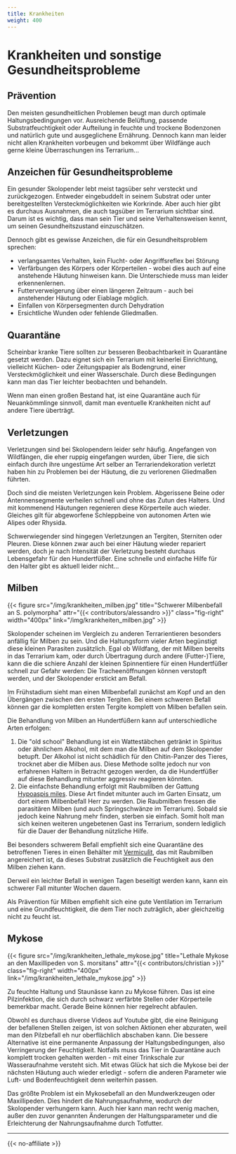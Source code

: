 ```yaml
---
title: Krankheiten 
weight: 400
---
```


# Krankheiten und sonstige Gesundheitsprobleme


## Prävention

Den meisten gesundheitlichen Problemen beugt man durch optimale Haltungsbedingungen vor. Ausreichende Belüftung, passende Substratfeuchtigkeit oder Aufteilung in feuchte und trockene Bodenzonen und natürlich gute und ausgeglichene Ernährung. Dennoch kann man leider nicht allen Krankheiten vorbeugen und bekommt über Wildfänge auch gerne kleine Überraschungen ins Terrarium...

## Anzeichen für Gesundheitsprobleme

Ein gesunder Skolopender lebt meist tagsüber sehr versteckt und zurückgezogen. Entweder eingebuddelt in seinem Substrat oder unter bereitgestellten Versteckmöglichkeiten wie Korkrinde. Aber auch hier gibt es durchaus Ausnahmen, die auch tagsüber im Terrarium sichtbar sind. Darum ist es wichtig, dass man sein Tier und seine Verhaltensweisen kennt, um seinen Gesundheitszustand einzuschätzen.

Dennoch gibt es gewisse Anzeichen, die für ein Gesundheitsproblem sprechen:

* verlangsamtes Verhalten, kein Flucht- oder Angriffsreflex bei Störung
* Verfärbungen des Körpers oder Körperteilen - wobei dies auch auf eine anstehende Häutung hinweisen kann. Die Unterschiede muss man leider erkennenlernen.
* Futterverweigerung über einen längeren Zeitraum - auch bei anstehender Häutung oder Eiablage möglich.
* Einfallen von Körpersegmenten durch Dehydration
* Ersichtliche Wunden oder fehlende Gliedmaßen.

## Quarantäne

Scheinbar kranke Tiere sollten zur besseren Beobachtbarkeit in Quarantäne gesetzt werden. Dazu eignet sich ein Terrarium mit keinerlei Einrichtung, vielleicht Küchen- oder Zeitungspapier als Bodengrund, einer Versteckmöglichkeit und einer Wasserschale. Durch diese Bedingungen kann man das Tier leichter beobachten und behandeln.

Wenn man einen großen Bestand hat, ist eine Quarantäne auch für Neuankömmlinge sinnvoll, damit man  eventuelle Krankheiten nicht auf andere Tiere überträgt.

## Verletzungen

Verletzungen sind bei Skolopendern leider sehr häufig. Angefangen von Wildfängen, die eher ruppig eingefangen wurden, über Tiere, die sich einfach durch ihre ungestüme Art selber an Terrariendekoration verletzt haben hin zu Problemen bei der Häutung, die zu verlorenen Gliedmaßen führten.

Doch sind die meisten Verletzungen kein Problem. Abgerissene Beine oder Antennensegmente verheilen schnell und ohne das Zutun des Halters. Und mit kommenend Häutungen regenieren diese Körperteile auch wieder. Gleiches gilt für abgeworfene Schleppbeine von autonomen Arten wie Alipes oder Rhysida. 

Schwerwiegender sind hingegen Verletzungen an Tergiten, Sterniten oder Pleuren. Diese können zwar auch bei einer Häutung wieder repariert werden, doch je nach Intensität der Verletzung besteht durchaus Lebensgefahr für den Hundertfüßer. Eine schnelle und einfache Hilfe für den Halter gibt es aktuell leider nicht...

## Milben

{{< figure src="/img/krankheiten_milben.jpg" title="Schwerer Milbenbefall an S. polymorpha" attr="{{< contributors/alessandro >}}" class="fig-right"  width="400px" link="/img/krankheiten_milben.jpg" >}}

Skolopender scheinen im Vergleich zu anderen Terrarientieren besonders anfällig für Milben zu sein. Und die Haltungsform vieler Arten begünstigt diese kleinen Parasiten zusätzlich. Egal ob Wildfang, der mit Milben bereits in das Terrarium kam, oder durch Übertragung durch andere (Futter-)Tiere, kann die die schiere Anzahl der kleinen Spinnentiere für einen Hundertfüßer schnell zur Gefahr werden: Die Tracheenöffnungen können verstopft werden, und der Skolopender erstickt am Befall.

Im Frühstadium sieht man einen Milbenbefall zunächst am Kopf und an den Übergängen zwischen den ersten Tergiten. Bei einem schweren Befall können gar die kompletten ersten Tergite komplett von Milben befallen sein.

Die Behandlung von Milben an Hundertfüßern kann auf unterschiedliche Arten erfolgen:

1. Die "old school" Behandlung ist ein Wattestäbchen getränkt in Spiritus oder ähnlichem Alkohol, mit dem man die Milben auf dem Skolopender betupft. Der Alkohol ist nicht schädlich für den Chitin-Panzer des Tieres, trocknet aber die Milben aus. Diese Methode sollte jedoch nur von erfahrenen Haltern in Betracht gezogen werden, da die Hundertfüßer auf diese Behandlung mitunter aggressiv reagieren könnten.
2. Die einfachste Behandlung erfolgt mit Raubmilben der Gattung [Hypoaspis miles](https://insektenliebe.com/de/shop/raubmilben-hypoaspis-miles/). Diese Art findet mitunter auch im Garten Einsatz, um dort einem Milbenbefall Herr zu werden. Die Raubmilben fressen die parasitären Milben (und auch Springschwänze im Terrarium). Sobald sie jedoch keine Nahrung mehr finden, sterben sie einfach. Somit holt man sich keinen weiteren ungebetenen Gast ins Terrarium, sondern lediglich für die Dauer der Behandlung nützliche Hilfe.

Bei besonders schwerem Befall empfiehlt sich eine Quarantäne des betroffenen Tieres in einen Behälter mit [Vermiculit](https://insektenliebe.com/de/shop/hobby-vermiculite/), das mit Raubmilben angereichert ist, da dieses Substrat zusätzlich die Feuchtigkeit aus den Milben ziehen kann.

Derweil ein leichter Befall in wenigen Tagen beseitigt werden kann, kann ein schwerer Fall mitunter Wochen dauern.

Als Prävention für Milben empfiehlt sich eine gute Ventilation im Terrarium und eine Grundfeuchtigkeit, die dem Tier noch zuträglich, aber gleichzeitig nicht zu feucht ist.

## Mykose

{{< figure src="/img/krankheiten_lethale_mykose.jpg" title="Lethale Mykose an den Maxillipeden von S. morsitans" attr="{{< contributors/christian >}}" class="fig-right"  width="400px" link="/img/krankheiten_lethale_mykose.jpg" >}}

Zu feuchte Haltung und Staunässe kann zu Mykose führen. Das ist eine Pilzinfektion, die sich durch schwarz verfärbte Stellen oder Körperteile bemerkbar macht. Gerade Beine können hier regelrecht abfaulen.

Obwohl es durchaus diverse Videos auf Youtube gibt, die eine Reinigung der befallenen Stellen zeigen, ist von solchen Aktionen eher abzuraten, weil man den Pilzbefall eh nur oberflächlich abschaben kann. Die bessere Alternative ist eine permanente Anpassung der Haltungsbedingungen, also Verringerung der Feuchtigkeit. Notfalls muss das Tier in Quarantäne auch komplett trocken gehalten werden - mit einer Trinkschale zur Wasseraufnahme versteht sich. Mit etwas Glück hat sich die Mykose bei der nächsten Häutung auch wieder erledigt - sofern die anderen Parameter wie Luft- und Bodenfeuchtigkeit denn weiterhin passen.

Das größte Problem ist ein Mykosebefall an den Mundwerkzeugen oder Maxillipeden. Dies hindert die Nahrungsaufnahme, wodurch der Skolopender verhungern kann. Auch hier kann man recht wenig machen, außer den zuvor genannten Änderungen der Haltungsparameter und die Erleichterung der Nahrungsaufnahme durch Totfutter.

<!-- ## Gregarinen -->
---

{{< no-affiliate >}}
